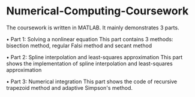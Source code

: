 # Numerical-Computing-Coursework
The coursework is written in MATLAB. It mainly demonstrates 3 parts.

•	Part 1: Solving a nonlinear equation
This part contains 3 methods: bisection method, regular Falsi method and secant method
  
•	Part 2: Spline interpolation and least-squares approximation
This part shows the implementation of spline interpolation and least-squares approximation

•	Part 3: Numerical integration
This part shows the code of recursive trapezoid method and adaptive Simpson's method.

